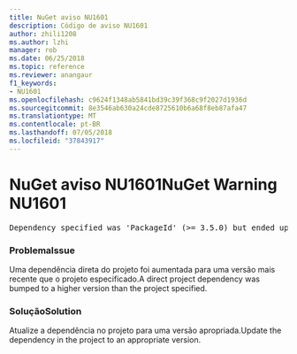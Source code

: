 ```yaml
---
title: NuGet aviso NU1601
description: Código de aviso NU1601
author: zhili1208
ms.author: lzhi
manager: rob
ms.date: 06/25/2018
ms.topic: reference
ms.reviewer: anangaur
f1_keywords:
- NU1601
ms.openlocfilehash: c9624f1348ab5841bd39c39f368c9f2027d1936d
ms.sourcegitcommit: 8e3546ab630a24cde8725610b6a68f8eb87afa47
ms.translationtype: MT
ms.contentlocale: pt-BR
ms.lasthandoff: 07/05/2018
ms.locfileid: "37843917"
---
```

# <a name="nuget-warning-nu1601"></a><span data-ttu-id="c09d3-103">NuGet aviso NU1601</span><span class="sxs-lookup"><span data-stu-id="c09d3-103">NuGet Warning NU1601</span></span>

<pre>Dependency specified was 'PackageId' (>= 3.5.0) but ended up with 'PackageId' 4.0.0.</pre>

### <a name="issue"></a><span data-ttu-id="c09d3-104">Problema</span><span class="sxs-lookup"><span data-stu-id="c09d3-104">Issue</span></span>
<span data-ttu-id="c09d3-105">Uma dependência direta do projeto foi aumentada para uma versão mais recente que o projeto especificado.</span><span class="sxs-lookup"><span data-stu-id="c09d3-105">A direct project dependency was bumped to a higher version than the project specified.</span></span>

### <a name="solution"></a><span data-ttu-id="c09d3-106">Solução</span><span class="sxs-lookup"><span data-stu-id="c09d3-106">Solution</span></span>
<span data-ttu-id="c09d3-107">Atualize a dependência no projeto para uma versão apropriada.</span><span class="sxs-lookup"><span data-stu-id="c09d3-107">Update the dependency in the project to an appropriate version.</span></span>